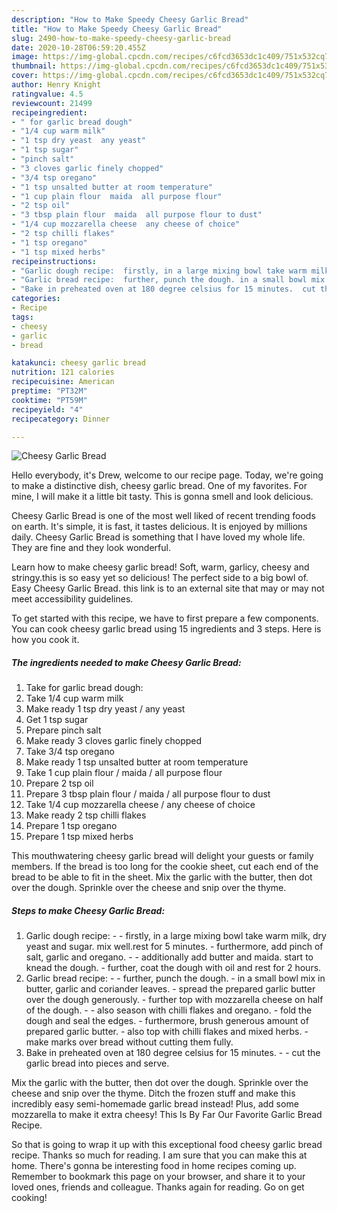 ```yaml
---
description: "How to Make Speedy Cheesy Garlic Bread"
title: "How to Make Speedy Cheesy Garlic Bread"
slug: 2490-how-to-make-speedy-cheesy-garlic-bread
date: 2020-10-28T06:59:20.455Z
image: https://img-global.cpcdn.com/recipes/c6fcd3653dc1c409/751x532cq70/cheesy-garlic-bread-recipe-main-photo.jpg
thumbnail: https://img-global.cpcdn.com/recipes/c6fcd3653dc1c409/751x532cq70/cheesy-garlic-bread-recipe-main-photo.jpg
cover: https://img-global.cpcdn.com/recipes/c6fcd3653dc1c409/751x532cq70/cheesy-garlic-bread-recipe-main-photo.jpg
author: Henry Knight
ratingvalue: 4.5
reviewcount: 21499
recipeingredient:
- " for garlic bread dough"
- "1/4 cup warm milk"
- "1 tsp dry yeast  any yeast"
- "1 tsp sugar"
- "pinch salt"
- "3 cloves garlic finely chopped"
- "3/4 tsp oregano"
- "1 tsp unsalted butter at room temperature"
- "1 cup plain flour  maida  all purpose flour"
- "2 tsp oil"
- "3 tbsp plain flour  maida  all purpose flour to dust"
- "1/4 cup mozzarella cheese  any cheese of choice"
- "2 tsp chilli flakes"
- "1 tsp oregano"
- "1 tsp mixed herbs"
recipeinstructions:
- "Garlic dough recipe:  firstly, in a large mixing bowl take warm milk, dry yeast and sugar. mix well.rest for 5 minutes. furthermore, add pinch of salt, garlic and oregano.  additionally add butter and maida. start to knead the dough. further, coat the dough with oil and rest for 2 hours."
- "Garlic bread recipe:  further, punch the dough. in a small bowl mix in butter, garlic and coriander leaves. spread the prepared garlic butter over the dough generously. further top with mozzarella cheese on half of the dough.  also season with chilli flakes and oregano. fold the dough and seal the edges. furthermore, brush generous amount of prepared garlic butter. also top with chilli flakes and mixed herbs. make marks over bread without cutting them fully."
- "Bake in preheated oven at 180 degree celsius for 15 minutes.  cut the garlic bread into pieces and serve."
categories:
- Recipe
tags:
- cheesy
- garlic
- bread

katakunci: cheesy garlic bread 
nutrition: 121 calories
recipecuisine: American
preptime: "PT32M"
cooktime: "PT59M"
recipeyield: "4"
recipecategory: Dinner

---
```



![Cheesy Garlic Bread](https://img-global.cpcdn.com/recipes/c6fcd3653dc1c409/751x532cq70/cheesy-garlic-bread-recipe-main-photo.jpg)

Hello everybody, it's Drew, welcome to our recipe page. Today, we're going to make a distinctive dish, cheesy garlic bread. One of my favorites. For mine, I will make it a little bit tasty. This is gonna smell and look delicious.

Cheesy Garlic Bread is one of the most well liked of recent trending foods on earth. It's simple, it is fast, it tastes delicious. It is enjoyed by millions daily. Cheesy Garlic Bread is something that I have loved my whole life. They are fine and they look wonderful.

Learn how to make cheesy garlic bread! Soft, warm, garlicy, cheesy and stringy.this is so easy yet so delicious! The perfect side to a big bowl of. Easy Cheesy Garlic Bread. this link is to an external site that may or may not meet accessibility guidelines.


To get started with this recipe, we have to first prepare a few components. You can cook cheesy garlic bread using 15 ingredients and 3 steps. Here is how you cook it.

<!--inarticleads1-->

##### The ingredients needed to make Cheesy Garlic Bread:

1. Take  for garlic bread dough:
1. Take 1/4 cup warm milk
1. Make ready 1 tsp dry yeast / any yeast
1. Get 1 tsp sugar
1. Prepare pinch salt
1. Make ready 3 cloves garlic finely chopped
1. Take 3/4 tsp oregano
1. Make ready 1 tsp unsalted butter at room temperature
1. Take 1 cup plain flour / maida / all purpose flour
1. Prepare 2 tsp oil
1. Prepare 3 tbsp plain flour / maida / all purpose flour to dust
1. Take 1/4 cup mozzarella cheese / any cheese of choice
1. Make ready 2 tsp chilli flakes
1. Prepare 1 tsp oregano
1. Prepare 1 tsp mixed herbs


This mouthwatering cheesy garlic bread will delight your guests or family members. If the bread is too long for the cookie sheet, cut each end of the bread to be able to fit in the sheet. Mix the garlic with the butter, then dot over the dough. Sprinkle over the cheese and snip over the thyme. 

<!--inarticleads2-->

##### Steps to make Cheesy Garlic Bread:

1. Garlic dough recipe: -  - firstly, in a large mixing bowl take warm milk, dry yeast and sugar. mix well.rest for 5 minutes. - furthermore, add pinch of salt, garlic and oregano. -  - additionally add butter and maida. start to knead the dough. - further, coat the dough with oil and rest for 2 hours.
1. Garlic bread recipe: -  - further, punch the dough. - in a small bowl mix in butter, garlic and coriander leaves. - spread the prepared garlic butter over the dough generously. - further top with mozzarella cheese on half of the dough. -  - also season with chilli flakes and oregano. - fold the dough and seal the edges. - furthermore, brush generous amount of prepared garlic butter. - also top with chilli flakes and mixed herbs. - make marks over bread without cutting them fully.
1. Bake in preheated oven at 180 degree celsius for 15 minutes. -  - cut the garlic bread into pieces and serve.


Mix the garlic with the butter, then dot over the dough. Sprinkle over the cheese and snip over the thyme. Ditch the frozen stuff and make this incredibly easy semi-homemade garlic bread instead! Plus, add some mozzarella to make it extra cheesy! This Is By Far Our Favorite Garlic Bread Recipe. 

So that is going to wrap it up with this exceptional food cheesy garlic bread recipe. Thanks so much for reading. I am sure that you can make this at home. There's gonna be interesting food in home recipes coming up. Remember to bookmark this page on your browser, and share it to your loved ones, friends and colleague. Thanks again for reading. Go on get cooking!
